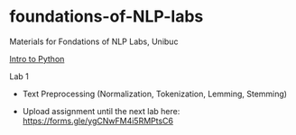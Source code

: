 # foundations-of-NLP-labs
Materials for Fondations of NLP Labs, Unibuc

[Intro to Python]( https://github.com/jrjohansson/scientific-python-lectures) 

Lab 1 

- Text Preprocessing (Normalization, Tokenization, Lemming, Stemming)

- Upload assignment until the next lab here: https://forms.gle/ygCNwFM4i5RMPtsC6
